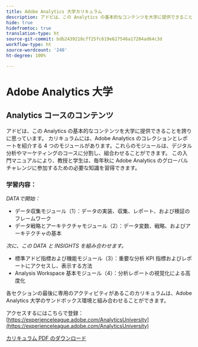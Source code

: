 ```yaml
---
title: Adobe Analytics 大学カリキュラム
description: アドビは、この Analytics の基本的なコンテンツを大学に提供できることを誇りに思っています。 カリキュラムには、Adobe Analytics のコレクションとレポートを紹介する 4 つのモジュールがあります。これらのモジュールは、デジタル分析やマーケティングのコースに分割し、組合わせることができます。 この入門マニュアルにより、教授と学生は、毎年秋に Adobe Analytics のグローバルチャレンジに参加するための必要な知識を習得できます。
hide: true
hidefromtoc: true
translation-type: ht
source-git-commit: bdb2439218cff25fc619e627546a17204ad64c3d
workflow-type: ht
source-wordcount: '240'
ht-degree: 100%

---
```




# Adobe Analytics 大学

## Analytics コースのコンテンツ

アドビは、この Analytics の基本的なコンテンツを大学に提供できることを誇りに思っています。 カリキュラムには、Adobe Analytics のコレクションとレポートを紹介する 4 つのモジュールがあります。これらのモジュールは、デジタル分析やマーケティングのコースに分割し、組合わせることができます。 この入門マニュアルにより、教授と学生は、毎年秋に Adobe Analytics のグローバルチャレンジに参加するための必要な知識を習得できます。

### 学習内容：

*DATAで開始：*

* データ収集モジュール（1）：データの実装、収集、レポート、および検証のフレームワーク
* データ戦略とアーキテクチャモジュール（2）：データ変数、戦略、およびアーキテクチャの基本

*次に、この DATA と INSIGHTS を組み合わせます。*

* 標準アドビ指標および機能モジュール（3）：重要な分析 KPI 指標およびレポートにアクセスし、表示する方法
* Analysis Workspace 基本モジュール（4）：分析レポートの視覚化による高度化

各セクションの最後に専用のアクティビティがあるこのカリキュラムは、Adobe Analytics 大学のサンドボックス環境と組み合わせることができます。

アクセスするにはこちらで登録：[https://experienceleague.adobe.com/AnalyticsUniversity](https://experienceleague.adobe.com/AnalyticsUniversity)


[カリキュラム PDF のダウンロード](assets/Adobe-Analytics-Curriculum_2021.pdf)
